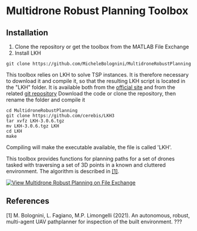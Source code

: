 # Multidrone Robust Planning Toolbox

## Installation
1. Clone the repository or get the toolbox from the MATLAB File Exchange
2. Install LKH

```shell
git clone https://github.com/MicheleBolognini/MultidroneRobustPlanning

```

This toolbox relies on LKH to solve TSP instances. It is therefore necessary to download it and compile it,
 so that the resulting LKH script is located in the "LKH" folder.
It is available both from the [official site](http://webhotel4.ruc.dk/~keld/research/LKH-3/) and from the related [git repository](https://github.com/cerebis/LKH3)
Download the code or clone the repository, then rename the folder and compile it

```shell
cd MultidroneRobustPlanning
git clone https://github.com/cerebis/LKH3
tar xvfz LKH-3.0.6.tgz
mv LKH-3.0.6.tgz LKH
cd LKH
make
```

Compiling will make the executable available, the file is called 'LKH'.


This toolbox provides functions for planning paths for a set of drones tasked with traversing a set of 3D points in a known and cluttered environment.
The algorithm is described in [[1]](#1).

[![View Multidrone Robust Planning on File Exchange](https://www.mathworks.com/matlabcentral/images/matlab-file-exchange.svg)](https://it.mathworks.com/matlabcentral/fileexchange/95533-multidrone-robust-planning)


## References
<a id="1">[1]</a> 
M. Bolognini, L. Fagiano, M.P. Limongelli (2021). 
An autonomous, robust, multi-agent UAV pathplanner for inspection of the built environment.
???
